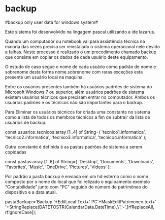 # backup
#backup only user data for windows system#

Este sistema foi desenvolvido na lingagem pascal utilizando a ide lazarus. 

Quando um computador ou notebook vai para assistência técnica na maioria das vezes precisa ser reinstalado o sistema operacional nele devido a falhas. Neste processo é realizado o um procedimento chamado backup que consiste em copiar os dados de cada usuário deste equipamento.

O estudo de caso segue o nome de cada usuário como padrão de nome e sobrenome desta forma nome.sobrenome com raras exceções esta presente um usuário local na maquina.

Entre os usuários presentes também há usuários padrões de sistema do Microsoft Windows 7 ou superior, além usuários padrões de sistema existem usuários técnicos que precisam entrar no computador. Ambos os usuários padrões e os técnicos não são importantes para o backup.

Para Eliminar os usuários técnicos for criada uma constante no sistema como a lista de todos os membros técnicos a fim de subtrair da lista de usuários de backup.

const usuarios_tecnicos:array [1..4] of String=( 'tecnico1.informatica', 'tecnico2.informatica', 'tecnico3.informatica', 'tecnico4.informatica' ); 

Outra constante é definida é as pastas padrões de sistema a serem copidadas

const pastas:array [1..8] of String=( 'Desktop', 'Documents', 'Downloads', 'Favorites', 'Music', 'OneDrive', 'Pictures', 'Videos' );

Por padrão a pasta backup é enviada em um hd esterno como o nome composto por o nome do local que foi relizado o equipamento exemplo "Contabilidade" junto com "PC" seguido do número de patrimôneo do dispositivo e a data atual.

 pastaBackup:='Backup '+EditLocal.Text+' PC'+MaskEditPatrimoneo.text+' '+StringReplace(DATETOSTR(CalendarData.DateTime),'/','-',[rfReplaceAll, rfIgnoreCase]);
